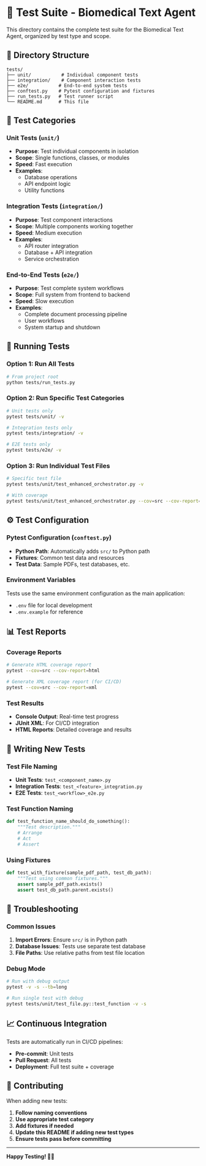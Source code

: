 # 🧪 Test Suite - Biomedical Text Agent

This directory contains the complete test suite for the Biomedical Text Agent, organized by test type and scope.

## 📁 Directory Structure

```
tests/
├── unit/           # Individual component tests
├── integration/    # Component interaction tests
├── e2e/           # End-to-end system tests
├── conftest.py    # Pytest configuration and fixtures
├── run_tests.py   # Test runner script
└── README.md      # This file
```

## 🎯 Test Categories

### **Unit Tests** (`unit/`)
- **Purpose**: Test individual components in isolation
- **Scope**: Single functions, classes, or modules
- **Speed**: Fast execution
- **Examples**: 
  - Database operations
  - API endpoint logic
  - Utility functions

### **Integration Tests** (`integration/`)
- **Purpose**: Test component interactions
- **Scope**: Multiple components working together
- **Speed**: Medium execution
- **Examples**:
  - API router integration
  - Database + API integration
  - Service orchestration

### **End-to-End Tests** (`e2e/`)
- **Purpose**: Test complete system workflows
- **Scope**: Full system from frontend to backend
- **Speed**: Slow execution
- **Examples**:
  - Complete document processing pipeline
  - User workflows
  - System startup and shutdown

## 🚀 Running Tests

### **Option 1: Run All Tests**
```bash
# From project root
python tests/run_tests.py
```

### **Option 2: Run Specific Test Categories**
```bash
# Unit tests only
pytest tests/unit/ -v

# Integration tests only
pytest tests/integration/ -v

# E2E tests only
pytest tests/e2e/ -v
```

### **Option 3: Run Individual Test Files**
```bash
# Specific test file
pytest tests/unit/test_enhanced_orchestrator.py -v

# With coverage
pytest tests/unit/test_enhanced_orchestrator.py --cov=src --cov-report=html
```

## ⚙️ Test Configuration

### **Pytest Configuration** (`conftest.py`)
- **Python Path**: Automatically adds `src/` to Python path
- **Fixtures**: Common test data and resources
- **Test Data**: Sample PDFs, test databases, etc.

### **Environment Variables**
Tests use the same environment configuration as the main application:
- `.env` file for local development
- `.env.example` for reference

## 📊 Test Reports

### **Coverage Reports**
```bash
# Generate HTML coverage report
pytest --cov=src --cov-report=html

# Generate XML coverage report (for CI/CD)
pytest --cov=src --cov-report=xml
```

### **Test Results**
- **Console Output**: Real-time test progress
- **JUnit XML**: For CI/CD integration
- **HTML Reports**: Detailed coverage and results

## 🔧 Writing New Tests

### **Test File Naming**
- **Unit Tests**: `test_<component_name>.py`
- **Integration Tests**: `test_<feature>_integration.py`
- **E2E Tests**: `test_<workflow>_e2e.py`

### **Test Function Naming**
```python
def test_function_name_should_do_something():
    """Test description."""
    # Arrange
    # Act
    # Assert
```

### **Using Fixtures**
```python
def test_with_fixture(sample_pdf_path, test_db_path):
    """Test using common fixtures."""
    assert sample_pdf_path.exists()
    assert test_db_path.parent.exists()
```

## 🚨 Troubleshooting

### **Common Issues**
1. **Import Errors**: Ensure `src/` is in Python path
2. **Database Issues**: Tests use separate test database
3. **File Paths**: Use relative paths from test file location

### **Debug Mode**
```bash
# Run with debug output
pytest -v -s --tb=long

# Run single test with debug
pytest tests/unit/test_file.py::test_function -v -s
```

## 📈 Continuous Integration

Tests are automatically run in CI/CD pipelines:
- **Pre-commit**: Unit tests
- **Pull Request**: All tests
- **Deployment**: Full test suite + coverage

## 🤝 Contributing

When adding new tests:
1. **Follow naming conventions**
2. **Use appropriate test category**
3. **Add fixtures if needed**
4. **Update this README if adding new test types**
5. **Ensure tests pass before committing**

---

**Happy Testing! 🧪✨**
